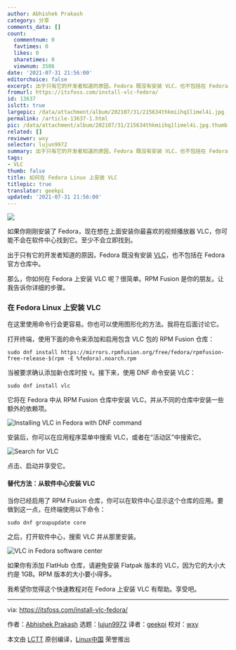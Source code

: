 ```yaml
---
author: Abhishek Prakash
category: 分享
comments_data: []
count:
  commentnum: 0
  favtimes: 0
  likes: 0
  sharetimes: 0
  viewnum: 3586
date: '2021-07-31 21:56:00'
editorchoice: false
excerpt: 出于只有它的开发者知道的原因，Fedora 既没有安装 VLC，也不包括在 Fedora 官方仓库中。
fromurl: https://itsfoss.com/install-vlc-fedora/
id: 13637
islctt: true
largepic: /data/attachment/album/202107/31/215634thkmiihq1limel4i.jpg
permalink: /article-13637-1.html
pic: /data/attachment/album/202107/31/215634thkmiihq1limel4i.jpg.thumb.jpg
related: []
reviewer: wxy
selector: lujun9972
summary: 出于只有它的开发者知道的原因，Fedora 既没有安装 VLC，也不包括在 Fedora 官方仓库中。
tags:
- VLC
thumb: false
title: 如何在 Fedora Linux 上安装 VLC
titlepic: true
translator: geekpi
updated: '2021-07-31 21:56:00'
---
```


![](/data/attachment/album/202107/31/215634thkmiihq1limel4i.jpg)


如果你刚刚安装了 Fedora，现在想在上面安装你最喜欢的视频播放器 VLC，你可能不会在软件中心找到它。至少不会立即找到。


出于只有它的开发者知道的原因，Fedora 既没有安装 [VLC](https://www.videolan.org/)，也不包括在 Fedora 官方仓库中。


那么，你如何在 Fedora 上安装 VLC 呢？很简单。RPM Fusion 是你的朋友。让我告诉你详细的步骤。


### 在 Fedora Linux 上安装 VLC


在这里使用命令行会更容易。你也可以使用图形化的方法。我将在后面讨论它。


打开终端，使用下面的命令来添加和启用包含 VLC 包的 RPM Fusion 仓库：



```
sudo dnf install https://mirrors.rpmfusion.org/free/fedora/rpmfusion-free-release-$(rpm -E %fedora).noarch.rpm

```

当被要求确认添加新仓库时按 `Y`。接下来，使用 DNF 命令安装 VLC：



```
sudo dnf install vlc

```

它将在 Fedora 中从 RPM Fusion 仓库中安装 VLC，并从不同的仓库中安装一些额外的依赖项。


![Installing VLC in Fedora with DNF command](/data/attachment/album/202107/31/215815dz72qu7qnoi2uqoq.jpg)


安装后，你可以在应用程序菜单中搜索 VLC，或者在“活动区”中搜索它。


![Search for VLC](/data/attachment/album/202107/31/215643n74w8wrqwqdqnhwq.png)


点击、启动并享受它。


#### 替代方法：从软件中心安装 VLC


当你已经启用了 RPM Fusion 仓库，你可以在软件中心显示这个仓库的应用。要做到这一点，在终端使用以下命令：



```
sudo dnf groupupdate core

```

之后，打开软件中心，搜索 VLC 并从那里安装。


![VLC in Fedora software center](/data/attachment/album/202107/31/215828fs9geza9icsqidss.jpg)


如果你有添加 FlatHub 仓库，请避免安装 Flatpak 版本的 VLC，因为它的大小大约是 1GB。RPM 版本的大小要小得多。


我希望你觉得这个快速教程对在 Fedora 上安装 VLC 有帮助。享受吧。




---


via: <https://itsfoss.com/install-vlc-fedora/>


作者：[Abhishek Prakash](https://itsfoss.com/author/abhishek/) 选题：[lujun9972](https://github.com/lujun9972) 译者：[geekpi](https://github.com/geekpi) 校对：[wxy](https://github.com/wxy)


本文由 [LCTT](https://github.com/LCTT/TranslateProject) 原创编译，[Linux中国](https://linux.cn/) 荣誉推出